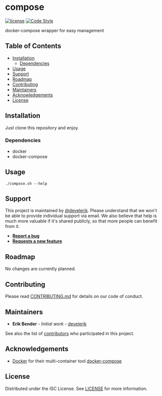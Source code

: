 # compose

[![license](https://img.shields.io/github/license/develerik/compose.svg)](LICENSE)
[![Code Style](https://github.com/develerik/compose/workflows/Lint%20Code%20Base/badge.svg)](https://github.com/develerik/compose/actions?query=workflow%3A%22Lint+Code+Base%22)

docker-compose wrapper for easy management

## Table of Contents

- [Installation](#installation)
  - [Dependencies](#dependencies)
- [Usage](#usage)
- [Support](#support)
- [Roadmap](#roadmap)
- [Contributing](#contributing)
- [Maintainers](#maintainers)
- [Acknowledgements](#acknowledgements)
- [License](#license)

## Installation

Just clone this repository and enjoy.

### Dependencies

- docker
- docker-compose

## Usage

```shell script
./compose.sh --help
```

## Support

This project is maintained by [@develerik](https://github.com/develerik). Please understand that we won't be able to
provide individual support via email. We also believe that help is much more valuable if it's shared publicly, so that
more people can benefit from it.

- [**Report a bug**](https://github.com/develerik/compose/issues/new?labels=bug&template=bug_report.md)
- [**Requests a new feature**](https://github.com/develerik/compose/issues/new?labels=enhancement&template=feature_request.md)

## Roadmap

No changes are currently planned.

## Contributing

Please read [CONTRIBUTING.md](CONTRIBUTING.md) for details on our code of conduct.

## Maintainers

- **Erik Bender** - *Initial work* - [develerik](https://github.com/develerik)

See also the list of [contributors](https://github.com/develerik/compose/graphs/contributors) who participated in this project.

## Acknowledgements

- [Docker](https://www.docker.com) for their multi-container tool [docker-compose](https://github.com/docker/compose)

## License

Distributed under the ISC License. See [LICENSE](LICENSE) for more information.
